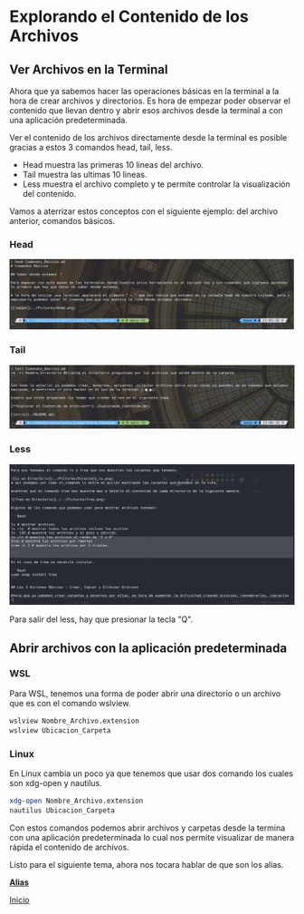 # Explorando el Contenido de los Archivos

## Ver Archivos en la Terminal

Ahora que ya sabemos hacer las operaciones básicas en la terminal a la hora de crear archivos y directorios. Es hora de empezar poder observar el contenido que llevan dentro y abrir esos archivos desde la terminal a con una aplicación predeterminada.

Ver el contenido de los archivos directamente desde la terminal es posible gracias a estos 3 comandos head, tail, less.

- Head muestra las primeras 10 lineas del archivo.
- Tail muestra las ultimas 10 lineas.
- Less muestra el archivo completo y te permite controlar la visualización del contenido.

Vamos a aterrizar estos conceptos con el siguiente ejemplo:
del archivo anterior, comandos básicos.

### Head

![Comando Head](/Pictures/Head_Comand.png)

### Tail

![Comando Tail](../Pictures/Tail_Comand.png)

### Less

![Comando Less](../Pictures/Less_Comand.png)

Para salir del less, hay que presionar la tecla "Q".

## Abrir archivos con la aplicación predeterminada

### WSL

Para WSL, tenemos una forma de poder abrir una directorio o un archivo que es con el comando wslview.

```Bash
wslview Nombre_Archivo.extension
wslview Ubicacion_Carpeta
```

### Linux

En Linux cambia un poco ya que tenemos que usar dos comando los cuales son xdg-open y nautilus.

```Bash
xdg-open Nombre_Archivo.extension
nautilus Ubicacion_Carpeta
```

Con estos comandos podemos abrir archivos y carpetas desde la termina con una aplicación predeterminada lo cual nos permite visualizar de manera rápida el contenido de archivos.

Listo para el siguiente tema, ahora nos tocara hablar de que son los alias.

[**Alias**](./Alias.md)

[Inicio](./README.md)
